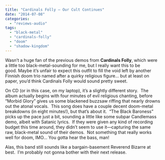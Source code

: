 ```yaml
---
title: "Cardinals Folly – Our Cult Continues"
date: "2014-07-08"
categories: 
  - "reviews-audio"
tags: 
  - "black-metal"
  - "cardinals-folly"
  - "doom"
  - "shadow-kingdom"
---
```


Wasn’t a huge fan of the previous demos from **Cardinals Folly**, which were a little too black-metal-sounding for me, but I really want this to be good. Maybe it’s unfair to expect this outfit to fill the void left by another Finnish doom trio named after a quirky religious figure… but at least on paper, you’d think Cardinals Folly would sound pretty sweet.

On CD (or in this case, on my laptop), it’s a slightly different story.  The album actually begins with four minutes of evil religious chanting, before “Morbid Glory” gives us some blackened buzzsaw riffing that nearly drowns out the atonal vocals.  This song does have a couple decent doom-metal breakdowns (in eight minutes!), but that’s about it.  “The Black Baroness” picks up the pace just a bit, sounding a little like some subpar Candlemass demo, albeit with Satanic lyrics.  If they were given any kind of recording budget this time around, they didn’t seem to use it—capturing the same raw, black-metal sound of their demos.  Not something that really works well for doom, IMO… You gotta hear the bass, man!

Alas, this band still sounds like a bargain-basement Reverend Bizarre at best.  I’m probably not gonna bother with their next release.
